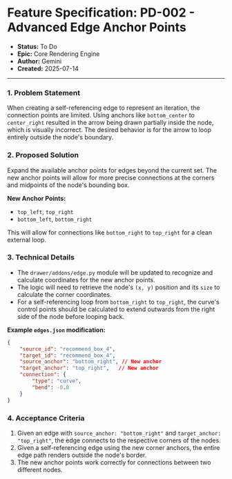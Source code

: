 # Feature Specification: PD-002 - Advanced Edge Anchor Points

- **Status:** To Do
- **Epic:** Core Rendering Engine
- **Author:** Gemini
- **Created:** 2025-07-14

---

### 1. Problem Statement

When creating a self-referencing edge to represent an iteration, the connection points are limited. Using anchors like `bottom_center` to `center_right` resulted in the arrow being drawn partially inside the node, which is visually incorrect. The desired behavior is for the arrow to loop entirely outside the node's boundary.

### 2. Proposed Solution

Expand the available anchor points for edges beyond the current set. The new anchor points will allow for more precise connections at the corners and midpoints of the node's bounding box.

**New Anchor Points:**
- `top_left`, `top_right`
- `bottom_left`, `bottom_right`

This will allow for connections like `bottom_right` to `top_right` for a clean external loop.

### 3. Technical Details

- The `drawer/addons/edge.py` module will be updated to recognize and calculate coordinates for the new anchor points.
- The logic will need to retrieve the node's `(x, y)` position and its `size` to calculate the corner coordinates.
- For a self-referencing loop from `bottom_right` to `top_right`, the curve's control points should be calculated to extend outwards from the right side of the node before looping back.

**Example `edges.json` modification:**

```json
{
    "source_id": "recommend_box_4",
    "target_id": "recommend_box_4",
    "source_anchor": "bottom_right", // New anchor
    "target_anchor": "top_right",   // New anchor
    "connection": {
        "type": "curve",
        "bend": -0.8
    }
}
```

### 4. Acceptance Criteria

1.  Given an edge with `source_anchor: "bottom_right"` and `target_anchor: "top_right"`, the edge connects to the respective corners of the nodes.
2.  Given a self-referencing edge using the new corner anchors, the entire edge path renders outside the node's border.
3.  The new anchor points work correctly for connections between two different nodes.
